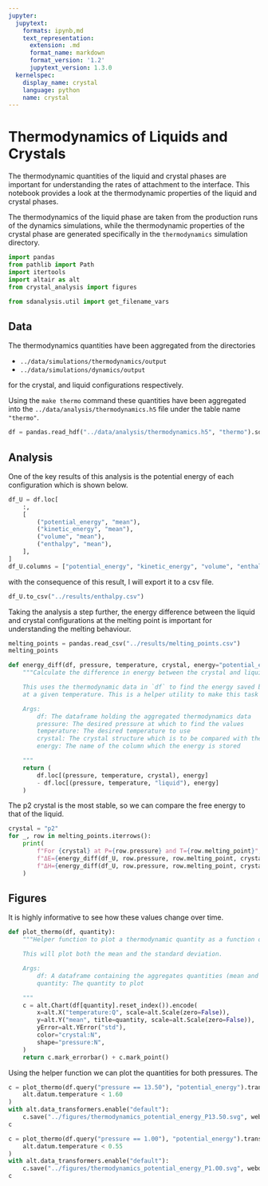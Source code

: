 ```yaml
---
jupyter:
  jupytext:
    formats: ipynb,md
    text_representation:
      extension: .md
      format_name: markdown
      format_version: '1.2'
      jupytext_version: 1.3.0
  kernelspec:
    display_name: crystal
    language: python
    name: crystal
---
```


# Thermodynamics of Liquids and Crystals

The thermodynamic quantities of the liquid and crystal phases
are important for understanding the rates of attachment to the interface.
This notebook provides a look at
the thermodynamic properties of the liquid and crystal phases.

The thermodynamics of the liquid phase
are taken from the production runs of the dynamics simulations,
while the thermodynamic properties of the crystal phase
are generated specifically in the `thermodynamics` simulation directory.

```python
import pandas
from pathlib import Path
import itertools
import altair as alt
from crystal_analysis import figures

from sdanalysis.util import get_filename_vars
```

## Data

The thermodynamics quantities have been aggregated from the directories

- `../data/simulations/thermodynamics/output`
- `../data/simulations/dynamics/output`

for the crystal, and liquid configurations respectively.

Using the `make thermo` command these quantities
have been aggregated into
the `../data/analysis/thermodynamics.h5` file under the table name `"thermo"`.

```python
df = pandas.read_hdf("../data/analysis/thermodynamics.h5", "thermo").sort_index()
```

## Analysis

One of the key results of this analysis
is the potential energy of each configuration
which is shown below.

```python
df_U = df.loc[
    :,
    [
        ("potential_energy", "mean"),
        ("kinetic_energy", "mean"),
        ("volume", "mean"),
        ("enthalpy", "mean"),
    ],
]
df_U.columns = ["potential_energy", "kinetic_energy", "volume", "enthalpy"]
```

with the consequence of this result,
I will export it to a csv file.

```python
df_U.to_csv("../results/enthalpy.csv")
```

Taking the analysis a step further,
the energy difference between
the liquid and crystal configurations
at the melting point
is important for understanding the melting behaviour.

```python
melting_points = pandas.read_csv("../results/melting_points.csv")
melting_points
```

```python
def energy_diff(df, pressure, temperature, crystal, energy="potential_energy"):
    """Calculate the difference in energy between the crystal and liquid states.

    This uses the thermodynamic data in `df` to find the energy saved by the crystal configuration
    at a given temperature. This is a helper utility to make this task simpler.

    Args:
        df: The dataframe holding the aggregated thermodynamics data
        pressure: The desired pressure at which to find the values
        temperature: The desired temperature to use
        crystal: The crystal structure which is to be compared with the liquid.
        energy: The name of the column which the energy is stored

    """
    return (
        df.loc[(pressure, temperature, crystal), energy]
        - df.loc[(pressure, temperature, "liquid"), energy]
    )
```

The p2 crystal is the most stable,
so we can compare the free energy to that of the liquid.

```python
crystal = "p2"
for _, row in melting_points.iterrows():
    print(
        f"For {crystal} at P={row.pressure} and T={row.melting_point}",
        f"ΔE={energy_diff(df_U, row.pressure, row.melting_point, crystal):.3f},",
        f"ΔH={energy_diff(df_U, row.pressure, row.melting_point, crystal, 'enthalpy'):.3f}",
    )
```

## Figures

It is highly informative to see how these values change over time.

```python
def plot_thermo(df, quantity):
    """Helper function to plot a thermodynamic quantity as a function of temperature.

    This will plot both the mean and the standard deviation.

    Args:
        df: A dataframe containing the aggregates quantities (mean and std).
        quantity: The quantity to plot

    """
    c = alt.Chart(df[quantity].reset_index()).encode(
        x=alt.X("temperature:Q", scale=alt.Scale(zero=False)),
        y=alt.Y("mean", title=quantity, scale=alt.Scale(zero=False)),
        yError=alt.YError("std"),
        color="crystal:N",
        shape="pressure:N",
    )
    return c.mark_errorbar() + c.mark_point()
```

Using the helper function we can plot the quantities
for both pressures.
The

```python
c = plot_thermo(df.query("pressure == 13.50"), "potential_energy").transform_filter(
    alt.datum.temperature < 1.60
)
with alt.data_transformers.enable("default"):
    c.save("../figures/thermodynamics_potential_energy_P13.50.svg", webdriver="firefox")
c
```

```python
c = plot_thermo(df.query("pressure == 1.00"), "potential_energy").transform_filter(
    alt.datum.temperature < 0.55
)
with alt.data_transformers.enable("default"):
    c.save("../figures/thermodynamics_potential_energy_P1.00.svg", webdriver="firefox")
c
```
